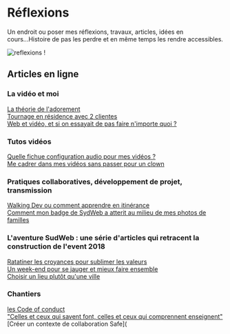 # Réflexions
Un endroit ou poser mes réflexions, travaux, articles, idées en cours...Histoire de pas les perdre et en même temps les rendre accessibles.

![reflexions !](https://github.com/Julia-barbelane/reflexions/blob/master/photos/icone-reflexions.png)

## Articles en ligne

### La vidéo et moi 
[La théorie de l'adorement](https://medium.com/@julia.barbelane/la-th%C3%A9orie-de-ladorement-175dc0a384e9)  
[Tournage en résidence avec 2 clientes](https://medium.com/@julia.barbelane/tournage-en-r%C3%A9sidence-avec-2-clientes-91066f80b2a5)  
[Web et vidéo, et si on essayait de pas faire n'importe quoi ?](https://medium.com/@julia.barbelane/web-et-vid%C3%A9os-et-si-on-essayait-de-ne-pas-faire-nimporte-quoi-7d852402ac88)  

### Tutos vidéos
[Quelle fichue configuration audio pour mes vidéos ?](https://medium.com/@julia.barbelane/quelle-p-de-configuration-audio-pour-mes-vid%C3%A9os-bea1dc9e5285)  
[Me cadrer dans mes vidéos sans passer pour un clown](https://medium.com/@julia.barbelane/me-cadrer-dans-mes-vid%C3%A9os-sans-passer-pour-un-clown-e15f1e9d4926)  


### Pratiques collaboratives, développement de projet, transmission
[Walking Dev ou comment apprendre en itinérance](https://medium.com/@julia.barbelane/walking-dev-ou-comment-apprendre-en-itin%C3%A9rance-426acb12e024)  
[Comment mon badge de SydWeb a atterit au milieu de mes photos de familles](https://medium.com/@julia.barbelane/comment-mon-badge-pour-sudweb-a-atterrit-au-milieu-des-mes-photos-de-famille-146283e2e219)  


### L'aventure SudWeb : une série d'articles qui retracent la construction de l'event 2018
[Ratatiner les croyances pour sublimer les valeurs](https://sudweb.fr/blog/2018/ratatiner-les-croyances-pour-sublimer-les-valeurs/)  
[Un week-end pour se jauger et mieux faire ensemble](https://sudweb.fr/blog/2018/un-we-pour-mieux-faire-ensemble/)  
[Choisir un lieu plutôt qu'une ville](https://sudweb.fr/blog/2018/un-lieu-plutot-qu-une-ville/)  

### Chantiers
[les Code of conduct](https://github.com/Julia-barbelane/reflexions/blob/master/chantiers/code-of-conduct.md)  
["Celles et ceux qui savent font, celles et ceux qui comprennent enseignent"](https://github.com/Julia-barbelane/reflexions/blob/master/chantiers/ceux-qui-savent-font-ceux-qui-comprennent-enseignent.md)
[Créer un contexte de collaboration Safe](
